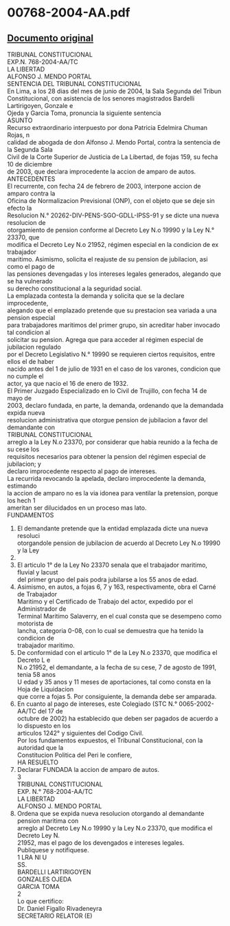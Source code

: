 
00768-2004-AA.pdf
=================
  
[Documento original](https://tc.gob.pe/jurisprudencia/2004/00768-2004-AA.pdf)  
---  
TRIBUNAL CONSTITUCIONAL  
EXP.N. 768-2004-AA/TC  
LA LIBERTAD  
ALFONSO J. MENDO PORTAL  
SENTENCIA DEL TRIBUNAL CONSTITUCIONAL  
En Lima, a los 28 dias del mes de junio de 2004, la Sala Segunda del Tribun  
Constitucional, con asistencia de los senores magistrados Bardelli Lartirigoyen, Gonzale e  
Ojeda y Garcia Toma, pronuncia la siguiente sentencia  
ASUNTO  
Recurso extraordinario interpuesto por dona Patricia Edelmira Chuman Rojas, n  
calidad de abogada de don Alfonso J. Mendo Portal, contra la sentencia de la Segunda Sala  
Civil de la Corte Superior de Justicia de La Libertad, de fojas 159, su fecha 10 de diciembre  
de 2003, que declara improcedente la accion de amparo de autos.  
ANTECEDENTES  
El recurrente, con fecha 24 de febrero de 2003, interpone accion de amparo contra la  
Oficina de Normalizacion Previsional (ONP), con el objeto que se deje sin efecto la  
Resolucion N.° 20262-DIV-PENS-SGO-GDLL-IPSS-91 y se dicte una nueva resolucion de  
otorgamiento de pension conforme al Decreto Ley N.o 19990 y la Ley N.° 23370, que  
modifica el Decreto Ley N.o 21952, régimen especial en la condicion de ex trabajador  
maritimo. Asimismo, solicita el reajuste de su pension de jubilacion, asi como el pago de  
las pensiones devengadas y los intereses legales generados, alegando que se ha vulnerado  
su derecho constitucional a la seguridad social.  
La emplazada contesta la demanda y solicita que se la declare improcedente,  
alegando que el emplazado pretende que su prestacion sea variada a una pension especial  
para trabajadores maritimos del primer grupo, sin acreditar haber invocado tal condicion al  
solicitar su pension. Agrega que para acceder al régimen especial de jubilacion regulado  
por el Decreto Legislativo N.° 19990 se requieren ciertos requisitos, entre ellos el de haber  
nacido antes del 1 de julio de 1931 en el caso de los varones, condicion que no cumple el  
actor, ya que nacio el 16 de enero de 1932.  
El Primer Juzgado Especializado en lo Civil de Trujillo, con fecha 14 de mayo de  
2003, declaro fundada, en parte, la demanda, ordenando que la demandada expida nueva  
resolucion administrativa que otorgue pension de jubilacion a favor del demandante con  
TRIBUNAL CONSTITUCIONAL  
arreglo a la Ley N.o 23370, por considerar que habia reunido a la fecha de su cese los  
requisitos necesarios para obtener la pension del régimen especial de jubilacion; y  
declaro improcedente respecto al pago de intereses.  
La recurrida revocando la apelada, declaro improcedente la demanda, estimando  
la accion de amparo no es la via idonea para ventilar la pretension, porque los hech 1  
ameritan ser dilucidados en un proceso mas lato.  
FUNDAMENTOS  
1. El demandante pretende que la entidad emplazada dicte una nueva resoluci  
otorgandole pension de jubilacion de acuerdo al Decreto Ley N.o 19990 y la Ley  
23370.  
2. El articulo 1° de la Ley No 23370 senala que el trabajador maritimo, fluvial y lacust  
del primer grupo del pais podra jubilarse a los 55 anos de edad.  
3. Asimismo, en autos, a fojas 6, 7 y 163, respectivamente, obra el Carné de Trabajador  
Maritimo y el Certificado de Trabajo del actor, expedido por el Administrador de  
Terminal Maritimo Salaverry, en el cual consta que se desempeno como motorista de  
lancha, categoria 0-08, con lo cual se demuestra que ha tenido la condicion de  
trabajador maritimo.  
4. De conformidad con el articulo 1° de la Ley N.o 23370, que modifica el Decreto L e  
N.o 21952, el demandante, a la fecha de su cese, 7 de agosto de 1991, tenia 58 anos  
U edad y 35 anos y 11 meses de aportaciones, tal como consta en la Hoja de Liquidacion  
que corre a fojas 5. Por consiguiente, la demanda debe ser amparada.  
5. En cuanto al pago de intereses, este Colegiado (STC N.° 0065-2002-AA/TC del 17 de  
octubre de 2002) ha establecido que deben ser pagados de acuerdo a lo dispuesto en los  
articulos 1242° y siguientes del Codigo Civil.  
Por los fundamentos expuestos, el Tribunal Constitucional, con la autoridad que la  
Constitucion Politica del Peri le confiere,  
HA RESUELTO  
1. Declarar FUNDADA la accion de amparo de autos.  
3  
TRIBUNAL CONSTITUCIONAL  
EXP. N.° 768-2004-AA/TC  
LA LIBERTAD  
ALFONSO J. MENDO PORTAL  
2. Ordena que se expida nueva resolucion otorgando al demandante pension maritima con  
arreglo al Decreto Ley N.o 19990 y la Ley N.o 23370, que modifica el Decreto Ley N.  
21952, mas el pago de los devengados e intereses legales.  
Publiquese y notifiquese.  
1 LRA Nl U  
SS.  
BARDELLI LARTIRIGOYEN  
GONZALES OJEDA  
GARCIA TOMA  
2  
Lo que certifico:  
Dr. Daniel Figallo Rivadeneyra  
SECRETARIO RELATOR (E)